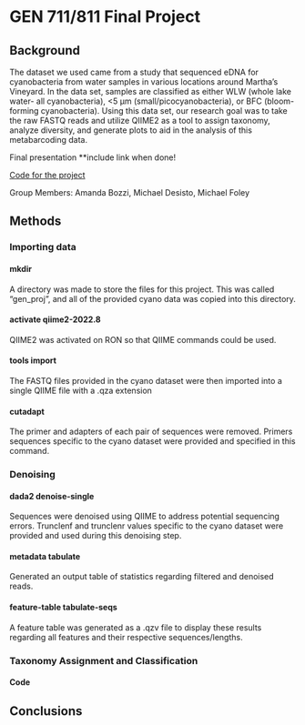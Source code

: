 
# GEN 711/811 Final Project

## Background
The dataset we used came from a study that sequenced eDNA for cyanobacteria from water samples in various locations around Martha’s Vineyard. In the data set, samples are classified as either WLW (whole lake water- all cyanobacteria), <5 µm (small/picocyanobacteria), or BFC (bloom-forming cyanobacteria). Using this data set, our research goal was to take the raw FASTQ reads and utilize QIIME2 as a tool to assign taxonomy, analyze diversity, and generate plots to aid in the analysis of this metabarcoding data.

Final presentation **include link when done! 

[Code for the project](GEN_711_811_FinalProj.sh)

Group Members: Amanda Bozzi, Michael Desisto, Michael Foley

## Methods 

### Importing data

#### mkdir
A directory was made to store the files for this project. This was called “gen_proj”, and all of the provided cyano data was copied into this directory.

#### activate qiime2-2022.8
QIIME2 was activated on RON so that QIIME commands could be used. 

#### tools import
The FASTQ files provided in the cyano dataset were then imported into a single QIIME file with a .qza extension

#### cutadapt
The primer and adapters of each pair of sequences were removed. Primers sequences specific to the cyano dataset were provided and specified in this command. 

### Denoising

#### dada2 denoise-single
Sequences were denoised using QIIME to address potential sequencing errors. Trunclenf and trunclenr values specific to the cyano dataset were provided and used during this denoising step. 

#### metadata tabulate
Generated an output table of statistics regarding filtered and denoised reads. 

#### feature-table tabulate-seqs
A feature table was generated as a .qzv file to display these results regarding all features and their respective sequences/lengths.

### Taxonomy Assignment and Classification

#### Code

## Conclusions  


